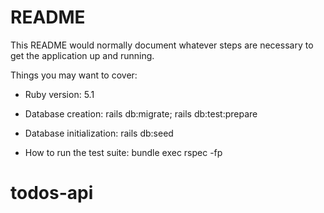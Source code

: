 # README

This README would normally document whatever steps are necessary to get the
application up and running.

Things you may want to cover:

* Ruby version: 5.1

* Database creation: rails db:migrate; rails db:test:prepare

* Database initialization: rails db:seed

* How to run the test suite: bundle exec rspec -fp

# todos-api
